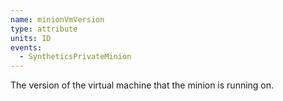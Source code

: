 ```yaml
---
name: minionVmVersion
type: attribute
units: ID
events:
  - SyntheticsPrivateMinion
---
```


The version of the virtual machine that the minion is running on.